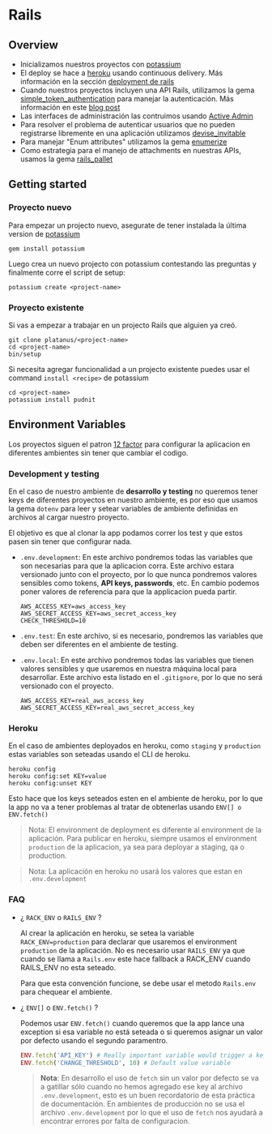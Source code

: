 # Rails

## Overview

* Inicializamos nuestros proyectos con [potassium][]
* El deploy se hace a [heroku][heroku-dashboard] usando continuous delivery. Más información en la sección [deployment de rails](../deployment/rails)
* Cuando nuestros proyectos incluyen una API Rails, utilizamos la gema
[simple_token_authentication][]
para manejar la autenticación. Más información en este [blog post][simple-token-blog]
* Las interfaces de administración las contruimos usando [Active Admin](activeadmin.md)
* Para resolver el problema de autenticar usuarios que no pueden registrarse
libremente en una aplicación utilizamos [devise_invitable][]
* Para manejar "Enum attributes" utilizamos la gema [enumerize][]
* Como estrategia para el manejo de attachments en nuestras APIs, usamos la gema [rails_pallet][]

## Getting started

### Proyecto nuevo

Para empezar un projecto nuevo, asegurate de tener instalada la última version
de [potassium][]

    gem install potassium


Luego crea un nuevo projecto con potassium contestando las preguntas y finalmente corre el script de setup:

    potassium create <project-name>

### Proyecto existente

Si vas a empezar a trabajar en un projecto Rails que alguien ya creó.

    git clone platanus/<project-name>
    cd <project-name>
    bin/setup

Si necesita agregar funcionalidad a un projecto existente puedes usar
el command `install <recipe>` de potassium

    cd <project-name>
    potassium install pudnit

## Environment Variables

Los proyectos siguen el patron [12 factor][12-factor-config] para configurar la aplicacion en
diferentes ambientes sin tener que cambiar el codigo.

### Development y testing

En el caso de nuestro ambiente de **desarrollo y testing** no queremos tener keys de diferentes
proyectos en nuestro ambiente, es por eso que usamos la gema `dotenv` para leer y setear
variables de ambiente definidas en archivos al cargar nuestro proyecto.

El objetivo es que al clonar la app podamos correr los test y que estos pasen sin tener que
configurar nada.

- `.env.development`: En este archivo pondremos todas las variables que son necesarias para que la
  aplicacion corra. Este archivo estara versionado junto con el proyecto, por lo que nunca pondremos
  valores sensibles como tokens, **API keys, passwords**, etc. En cambio podemos poner valores de
  referencia para que la applicacion pueda partir.

      AWS_ACCESS_KEY=aws_access_key
      AWS_SECRET_ACCESS_KEY=aws_secret_access_key
      CHECK_THRESHOLD=10

- `.env.test`: En este archivo, si es necesario, pondremos las variables que deben ser diferentes en
  el ambiente de testing.

- `.env.local`: En este archivo pondremos todas las variables que tienen valores sensibles y que
  usaremos en nuestra máquina local para desarrollar. Este archivo esta listado en el `.gitignore`,
  por lo que no será versionado con el proyecto.

      AWS_ACCESS_KEY=real_aws_access_key
      AWS_SECRET_ACCESS_KEY=real_aws_secret_access_key

### Heroku

En el caso de ambientes deployados en heroku, como `staging` y `production` estas variables son
seteadas usando el CLI de heroku.

    heroku config
    heroku config:set KEY=value
    heroku config:unset KEY

Esto hace que los keys seteados esten en el ambiente de heroku, por lo que la app
no va a tener problemas al tratar de obtenerlas usando `ENV[] o ENV.fetch()`

> Nota: El environment de deployment es diferente al environment de la aplicación. Para publicar
> en heroku, siempre usamos el environment `production` de la aplicacion, ya sea para deployar a
> staging, qa o production.

> Nota:  La aplicación en heroku no usará los valores que estan en `.env.development`

### FAQ

- ¿ `RACK_ENV` o `RAILS_ENV` ?

  Al crear la aplicación en heroku, se setea la variable `RACK_ENV=production` para declarar que
  usaremos el environment `production` de la aplicación. No es necesario usar `RAILS_ENV` ya que
  cuando se llama a `Rails.env` este hace fallback a RACK_ENV cuando RAILS_ENV no esta seteado.

  Para que esta convención funcione, se debe usar el metodo `Rails.env` para chequear el ambiente.

- ¿ `ENV[]` o `ENV.fetch()` ?

  Podemos usar `ENV.fetch()` cuando queremos que la app lance una exception si esa variable no está
  seteada o si queremos asignar un valor por defecto usando el segundo paramentro.

  ```ruby
  ENV.fetch('API_KEY') # Really important variable would trigger a keyError exception
  ENV.fetch('CHANGE_THRESHOLD', 10) # Default value variable
  ```

  > **Nota**: En desarrollo el uso de `fetch` sin un valor por defecto se va a gatillar sólo cuando
  no hemos agregado ese key al archivo `.env.development`, esto es un buen recordatorio de esta
  práctica de documentación.
  En ambientes de producción no se usa el archivo `.env.development` por lo que el uso de `fetch`
  nos ayudará a encontrar errores por falta de configuracion.

[heroku-dashboard]: https://dashboard.heroku.com
[potassium]: https://github.com/platanus/potassium
[simple-token-blog]: https://blog.platan.us/usando-angular-auth-lib-con-simple-token-authentication-gem
[devise_invitable]: https://blog.platan.us/invitar-usuarios-con-devise
[simple_token_authentication]: https://github.com/gonzalo-bulnes/simple_token_authentication
[rails_pallet]: https://github.com/platanus/rails_pallet
[enumerize]: https://github.com/brainspec/enumerize
[12-factor-config]: http://12factor.net/config
